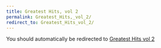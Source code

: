 ```yaml
---
title: Greatest Hits, vol 2
permalink: Greatest_Hits,_vol_2/
redirect_to: Greatest_Hits_vol_2/
---
```


You should automatically be redirected to [Greatest Hits vol 2](Greatest_Hits_vol_2/)
